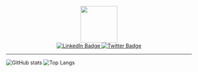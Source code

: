 <div id="header" align="center">
  <img src="https://i.giphy.com/media/Ll22OhMLAlVDb8UQWe/giphy.webp" width="100"/>
  <div id="badges">
    <a href="https://www.linkedin.com/in/trenton-gorman03/">
      <img src="https://img.shields.io/badge/LinkedIn-blue?style=for-the-badge&logo=linkedin&logoColor=white" alt="LinkedIn Badge"/>
    </a>
    <a href="https://twitter.com/tgor03">
      <img src="https://img.shields.io/badge/Twitter-blue?style=for-the-badge&logo=twitter&logoColor=white" alt="Twitter Badge"/>
    </a>
  </div>
  <img src="https://komarev.com/ghpvc/?username=tgor03&style=flat-square&color=blue" alt=""/>
</div>

---
![GitHub stats](https://github-readme-stats.vercel.app/api?username=tgor03)
![Top Langs](https://github-readme-stats.vercel.app/api/top-langs/?username=tgor03&layout=compact)
